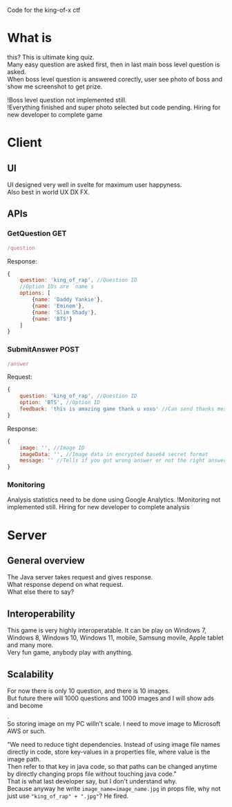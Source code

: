 Code for the king-of-x ctf

# What is
this? This is ultimate king quiz.  
Many easy question are asked first, then in last main boss level question is asked.  
When boss level question is answered corectly, user see photo of boss and show me screenshot to get prize.  
<!--最终关卡的问题是“谁是流行音乐之王”。I think "papa john" can be option for extra funny.-->
!Boss level question not implemented still.   
!Everything finished and super photo selected but code pending. Hiring for new developer to complete game
# Client
## UI
UI designed very well in svelte for maximum user happyness.  
Also best in world UX DX FX. 
## APIs
### GetQuestion GET
```javascript
/question
```

Response:
```javascript
{
    question: 'king_of_rap', //Question ID
    //Option IDs are `name`s
    options: [
        {name: 'Daddy Yankie'},
        {name: 'Eminem'},
        {name: 'Slim Shady'},
        {name: 'BTS'}
    ]
}
```

### SubmitAnswer POST
```javascript
/answer
```

Request:
```javascript
{
    question: 'king_of_rap', //Question ID
    option: 'BTS', //Option ID
    feedback: 'this is amazing game thank u xoxo' //Can send thanks message or happy selfie or money
}
```

Response:
```javascript
{
    image: '', //Image ID
    imageData: '', //Image data in encrypted base64 secret format
    message: '' //Tells if you got wrong answer or not the right answer
}
```

### Monitoring
Analysis statistics need to be done using Google Analytics. 
!Monitoring not implemented still. Hiring for new developer to complete analysis

# Server

## General overview
The Java server takes request and gives response.  
What response depend on what request.  
What else there to say?

## Interoperability
This game is very highly interoperatable. It can be play on Windows 7, Windows 8, Windows 10, Windows 11, mobile, Samsung movile, Apple tablet and many more.  
Very fun game, anybody play with anything.

## Scalability
For now there is only 10 question, and there is 10 images.  
But future there will 1000 questions and 1000 images and I will show ads and become $$$$.  
So storing image on my PC willn't scale. I need to move image to Microsoft AWS or such.

"We need to reduce tight dependencies. Instead of using image file names directly in code, store key-values in a properties file, where value is the image path.  
Then refer to that key in java code, so that paths can be changed anytime by directly changing props file without touching java code."  
That is what last developer say, but I don't understand why.  
Because anyway he write `image_name=image_name.jpg` in props file, why not just use `"king_of_rap" + ".jpg"`? He fired.  
<!--Anyway I not the kind to cry upon spilt milk or fix unbroken milk, so [I do it his way anyway](https://stackoverflow.com/a/22370284)-->
